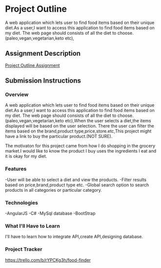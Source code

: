 # Project Outline
A web application which lets user to find food items based on their unique diet.As a user,I want to access this application to find food items based on my diet.
The web page should consists of all the diet to choose.(paleo,vegan,vegetarian,keto etc),

## Assignment Description
[Project Outline Assignment](https://education.launchcode.org/liftoff/modules/assignments/project-outline)

## Submission Instructions

### Overview
A web application which lets user to find food items based on their unique diet.As a user,I want to access this application to find food items based on my diet.
The web page should consists of all the diet to choose.(paleo,vegan,vegetarian,keto etc),When the user selects a diet,the items displayed will be  based on the user selection.
There the user can filter the items based on the brand,product type,price,store.etc,This project might have a link to buy the particular product.(NOT SURE).

The motivaton for this project came from how I do shopping in the grocery market.I would like to know the product I buy uses the ingredients I eat and it is okay for my diet.
### Features
-User will be able to select a diet and view the products.
-Filter results based on price,brand,product type etc.
-Global search option to search products in all categories or particular category.
### Technologies
-AngularJS
-C#
-MySql database
-BootStrap
### What I'll Have to Learn
I'll have to learn how to integrate API,create API,designing database.
### Project Tracker
https://trello.com/b/rYPCKg3h/food-finder
